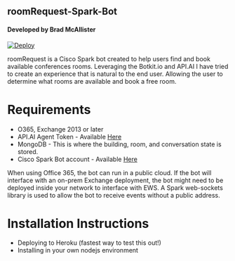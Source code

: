 ## roomRequest-Spark-Bot
#### Developed by Brad McAllister
[![Deploy](https://www.herokucdn.com/deploy/button.svg)](https://heroku.com/deploy?template=https://github.com/bdm1981/roomRequest-Spark-Bot)

roomRequest is a Cisco Spark bot created to help users find and book available conferences rooms. Leveraging the Botkit.io and API.AI I have tried to create an experience that is natural to the end user. Allowing the user to determine what rooms are available and book a free room.

# Requirements
* O365, Exchange 2013 or later
* API.AI Agent Token - Available [Here](https://api.ai)
* MongoDB - This is where the building, room, and conversation state is stored.
* Cisco Spark Bot account - Available [Here](https://developers.ciscospark.com)

When using Office 365, the bot can run in a public cloud. If the bot will interface with an on-prem Exchange deployment, the bot might need to be deployed inside your network to interface with EWS. A Spark web-sockets library is used to allow the bot to receive events without a public address.

# Installation Instructions
* Deploying to Heroku (fastest way to test this out!)
* Installing in your own nodejs environment
